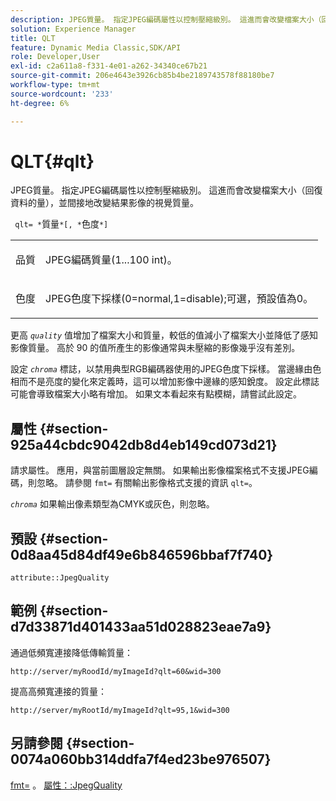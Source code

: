```yaml
---
description: JPEG質量。 指定JPEG編碼屬性以控制壓縮級別。 這進而會改變檔案大小（回復資料的量），並間接地改變結果影像的視覺質量。
solution: Experience Manager
title: QLT
feature: Dynamic Media Classic,SDK/API
role: Developer,User
exl-id: c2a611a8-f331-4e01-a262-34340ce67b21
source-git-commit: 206e4643e3926cb85b4be2189743578f88180be7
workflow-type: tm+mt
source-wordcount: '233'
ht-degree: 6%

---
```


# QLT{#qlt}

JPEG質量。 指定JPEG編碼屬性以控制壓縮級別。 這進而會改變檔案大小（回復資料的量），並間接地改變結果影像的視覺質量。

` qlt= *`質量`*[, *`色度`*]`

<table id="simpletable_FB8090D4BEBF42FD83A64A7AAB6D7F92"> 
 <tr class="strow"> 
  <td class="stentry"> <p> <span class="varname"> 品質 </span> </p> </td> 
  <td class="stentry"> <p>JPEG編碼質量(1...100 int)。 </p> </td> 
 </tr> 
 <tr class="strow"> 
  <td class="stentry"> <p> <span class="varname"> 色度 </span> </p> </td> 
  <td class="stentry"> <p>JPEG色度下採樣(0=normal,1=disable);可選，預設值為0。 </p> </td> 
 </tr> 
</table>

更高 *`quality`* 值增加了檔案大小和質量，較低的值減小了檔案大小並降低了感知影像質量。 高於 90 的值所產生的影像通常與未壓縮的影像幾乎沒有差別。

設定 *`chroma`* 標誌，以禁用典型RGB編碼器使用的JPEG色度下採樣。 當邊緣由色相而不是亮度的變化來定義時，這可以增加影像中邊緣的感知銳度。 設定此標誌可能會導致檔案大小略有增加。 如果文本看起來有點模糊，請嘗試此設定。

## 屬性 {#section-925a44cbdc9042db8d4eb149cd073d21}

請求屬性。 應用，與當前圖層設定無關。 如果輸出影像檔案格式不支援JPEG編碼，則忽略。 請參閱 `fmt=` 有關輸出影像格式支援的資訊 `qlt=`。

*`chroma`* 如果輸出像素類型為CMYK或灰色，則忽略。

## 預設 {#section-0d8aa45d84df49e6b846596bbaf7f740}

`attribute::JpegQuality`

## 範例 {#section-d7d33871d401433aa51d028823eae7a9}

通過低頻寬連接降低傳輸質量：

`http://server/myRoodId/myImageId?qlt=60&wid=300`

提高高頻寬連接的質量：

`http://server/myRootId/myImageId?qlt=95,1&wid=300`

## 另請參閱 {#section-0074a060bb314ddfa7f4ed23be976507}

[fmt=](../../../../../is-api/http-ref/image-serving-api-ref/c-http-protocol-reference/c-command-reference/r-is-http-fmt.md#reference-cdf10043423b45ba9fe15157fb3ae37a) 。 [屬性：:JpegQuality](../../../../../is-api/image-catalog/image-serving-api-ref/c-image-catalog-reference/c-attributes-reference/r-jpegquality.md#reference-4a879e7c46024c8a898a9fd226f9eb09)
